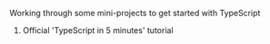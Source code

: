Working through some mini-projects to get started with TypeScript

1. Official 'TypeScript in 5 minutes' tutorial
